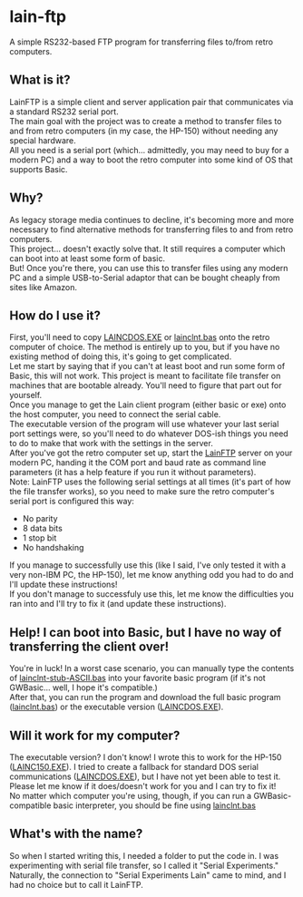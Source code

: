 # lain-ftp
A simple RS232-based FTP program for transferring files to/from retro computers.

## What is it?
LainFTP is a simple client and server application pair that communicates via a standard RS232 serial port.  
The main goal with the project was to create a method to transfer files to and from retro computers (in my case, the HP-150) without needing any special hardware.  
All you need is a serial port (which... admittedly, you may need to buy for a modern PC) and a way to boot the retro computer into some kind of OS that supports Basic.  

## Why?
As legacy storage media continues to decline, it's becoming more and more necessary to find alternative methods for transferring files to and from retro computers.  
This project... doesn't exactly solve that. It still requires a computer which can boot into at least some form of basic.  
But! Once you're there, you can use this to transfer files using any modern PC and a simple USB-to-Serial adaptor that can be bought cheaply from sites like Amazon.  

## How do I use it?
First, you'll need to copy [LAINCDOS.EXE](Release/LAINCDOS.EXE) or [lainclnt.bas](LainClient/lainclnt.bas) onto the retro computer of choice. The method is entirely up to you, but if you have no existing method of doing this, it's going to get complicated.  
Let me start by saying that if you can't at least boot and run some form of Basic, this will not work. This project is meant to facilitate file transfer on machines that are bootable already. You'll need to figure that part out for yourself.  
Once you manage to get the Lain client program (either basic or exe) onto the host computer, you need to connect the serial cable.  
The executable version of the program will use whatever your last serial port settings were, so you'll need to do whatever DOS-ish things you need to do to make that work with the settings in the server.  
After you've got the retro computer set up, start the [LainFTP](Releast/LainFTP.exe) server on your modern PC, handing it the COM port and baud rate as command line parameters (it has a help feature if you run it without parameters).  
Note: LainFTP uses the following serial settings at all times (it's part of how the file transfer works), so you need to make sure the retro computer's serial port is configured this way:  
- No parity
- 8 data bits
- 1 stop bit
- No handshaking

If you manage to successfully use this (like I said, I've only tested it with a very non-IBM PC, the HP-150), let me know anything odd you had to do and I'll update these instructions!  
If you don't manage to successfuly use this, let me know the difficulties you ran into and I'll try to fix it (and update these instructions).  

## Help! I can boot into Basic, but I have no way of transferring the client over!
You're in luck! In a worst case scenario, you can manually type the contents of [lainclnt-stub-ASCII.bas](LainClient/lainclnt-stub-ASCII.bas) into your favorite basic program (if it's not GWBasic... well, I hope it's compatible.)  
After that, you can run the program and download the full basic program ([lainclnt.bas](LainClient/lainclnt.bas)) or the executable version ([LAINCDOS.EXE](Release/LAINCDOS.EXE)).  

## Will it work for my computer?
The executable version? I don't know! I wrote this to work for the HP-150 ([LAINC150.EXE](Release/LAINC150.EXE)). I tried to create a fallback for standard DOS serial communications ([LAINCDOS.EXE](Release/LAINCDOS.EXE)), but I have not yet been able to test it.  
Please let me know if it does/doesn't work for you and I can try to fix it!  
No matter which computer you're using, though, if you can run a GWBasic-compatible basic interpreter, you should be fine using [lainclnt.bas](LainClient/lainclnt.bas)  

## What's with the name?
So when I started writing this, I needed a folder to put the code in. I was experimenting with serial file transfer, so I called it "Serial Experiments." Naturally, the connection to "Serial Experiments Lain" came to mind, and I had no choice but to call it LainFTP.  

